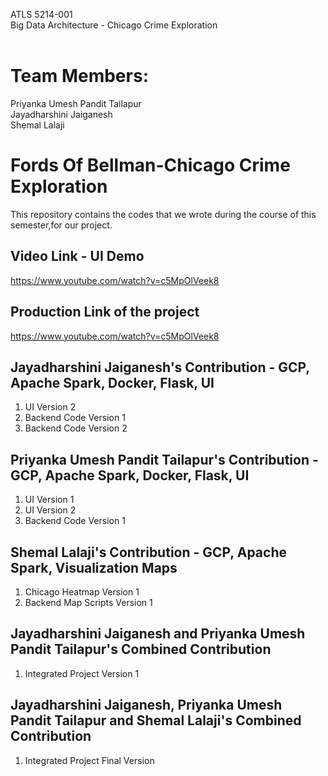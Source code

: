 ATLS 5214-001 </br>
Big Data Architecture - Chicago Crime Exploration</br>
<br/>
# Team Members: </br>
Priyanka Umesh Pandit Tailapur </br>
Jayadharshini Jaiganesh </br>
Shemal Lalaji </br>

# Fords Of Bellman-Chicago Crime Exploration</br>
This repository contains the codes that we wrote during the course of this semester,for our project.<br/>

## Video Link - UI Demo
https://www.youtube.com/watch?v=c5MpOlVeek8

## Production Link of the project
https://www.youtube.com/watch?v=c5MpOlVeek8

## Jayadharshini Jaiganesh's Contribution - GCP, Apache Spark, Docker, Flask, UI <br/>
1. UI Version 2 <br/>
2. Backend Code Version 1 <br/>
3. Backend Code Version 2 <br/>


## Priyanka Umesh Pandit Tailapur's Contribution - GCP, Apache Spark, Docker, Flask, UI<br/>
1. UI Version 1 <br/>
2. UI Version 2 <br/>
3. Backend Code Version 1 <br/>

## Shemal Lalaji's Contribution -  GCP, Apache Spark, Visualization Maps<br/>
1. Chicago Heatmap Version 1 <br/>
2. Backend Map Scripts Version 1 <br/>

## Jayadharshini Jaiganesh and Priyanka Umesh Pandit Tailapur's Combined Contribution <br/>
1. Integrated Project Version 1 <br/>

## Jayadharshini Jaiganesh, Priyanka Umesh Pandit Tailapur and Shemal Lalaji's Combined Contribution <br/>
1. Integrated Project Final Version <br/>

